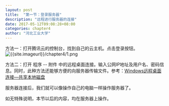 ```yaml
---
layout: post
title:  "第一节：登录服务器"
description: "远程进行服务器的连接"
date: 2017-05-12T09:08:28+08:00
categories: chapter4
author: "河北工业大学"
---
```

方法一：打开腾讯云的控制台，找到自己的云主机。点击登录按钮。
![{{site.imageurl}}/chapter4/1.png]({{site.imageurl}}/chapter4/1.png)


方法二：打开 程序 -- 附件 中的远程桌面连接。输入公网IP地址及用户名、密码信息。同时，此种方法还能够方便的向服务器传输文件。参考：[Windows远程桌面连接—共享本地磁盘](http://jingyan.baidu.com/article/154b46317d77cc28ca8f4136.html)

服务器连接后，我们就可以像操作自己的电脑一样操作服务器了。

如无特殊说明，本节以后的内容，均在服务器上操作。